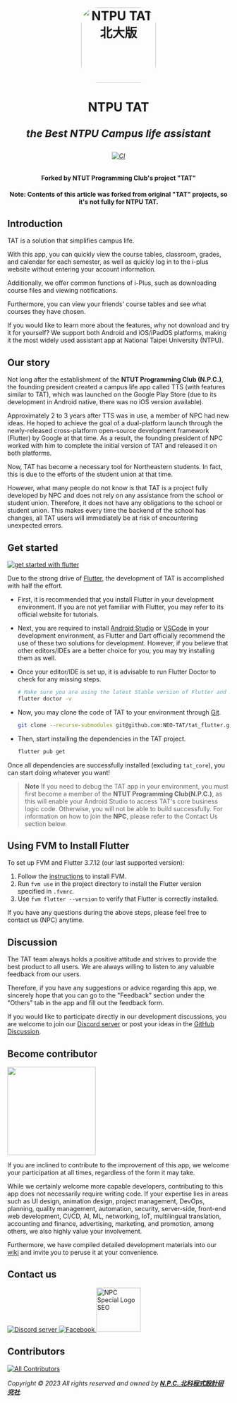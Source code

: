 <!-- markdownlint-disable no-inline-html -- required for typesetting purposes -->

<h1 align="center">
  <a
    href="https://apps.apple.com/tw/app/tat-%E5%8C%97%E7%A7%91%E7%94%9F%E6%B4%BB/id1513875597?itscg=30200&amp;itsct=apps_box_appicon"
    style="
      width: 170px;
      height: 170px;
      border-radius: 22%;
      overflow: hidden;
      display: inline-block;
      vertical-align: middle;
    "
  >
    <img
      src="https://is3-ssl.mzstatic.com/image/thumb/Purple112/v4/20/2b/3b/202b3b1c-c977-5445-365d-52593ed795f3/AppIcon-0-1x_U007emarketing-0-7-0-85-220.png/540x540bb.jpg"
      alt="NTPU TAT 北大版"
      style="
        width: 170px;
        height: 170px;
        border-radius: 22%;
        overflow: hidden;
        display: inline-block;
        vertical-align: middle;
      "
    />
  </a>
</h1>

<h1 align="center">
<b>NTPU TAT</b>
<i><p><small>the Best NTPU Campus life assistant</small></p></i>
</h1>

<h6 align="center">

[![CI](https://github.com/NEO-TAT/tat_flutter/actions/workflows/build.yml/badge.svg?branch=master)](https://github.com/NEO-TAT/tat_flutter/actions/workflows/build.yml)

<h4 align="center">Forked by NTUT Programming Club's project "TAT"</h4>
<h4 align="center">Note: Contents of this article was forked from original "TAT" projects, so it's not fully for NTPU TAT.</h4>


<!---a href="https://play.google.com/store/apps/details?id=club.ntut.npc.tat">
  <img
    height="50px"
    alt="Get it on Google Play"
    src="https://upload.wikimedia.org/wikipedia/commons/7/78/Google_Play_Store_badge_EN.svg"
  />
</a>

<a href="https://apple.co/3Rmojax">
  <img
    height="50px"
    alt="Get it on AppStore"
    src="https://developer.apple.com/assets/elements/badges/download-on-the-app-store.svg"
  />
</a--->

</h6>

## Introduction

TAT is a solution that simplifies campus life.

With this app, you can quickly view the course tables, classroom, grades, and calendar for each semester, as well as
quickly log in to the i-plus website without entering your account information.

Additionally, we offer common functions of i-Plus, such as downloading course files and viewing notifications.

Furthermore, you can view your friends' course tables and see what courses they have chosen.

If you would like to learn more about the features, why not download and try it for yourself? We support both Android
and iOS/iPadOS platforms, making it the most widely used assistant app at National Taipei University (NTPU).

## Our story

Not long after the establishment of the **NTUT Programming Club (N.P.C.)**, the founding president created a campus life
app called TTS (with features similar to TAT), which was launched on the Google Play Store (due to its development in
Android native, there was no iOS version available).

Approximately 2 to 3 years after TTS was in use, a member of NPC had new ideas. He hoped to achieve the goal of a
dual-platform launch through the newly-released cross-platform open-source development framework (Flutter) by Google at
that time. As a result, the founding president of NPC worked with him to complete the initial version of TAT and
released it on both platforms.

Now, TAT has become a necessary tool for Northeastern students. In fact, this is due to the efforts of the student union
at that time.

However, what many people do not know is that TAT is a project fully developed by NPC and does not rely on any
assistance from the school or student union. Therefore, it does not have any obligations to the school or student union.
This makes every time the backend of the school has changes, all TAT users will immediately be at risk of encountering
unexpected errors.

## Get started

<a href="https://flutter.dev/">
  <img
    src="https://img.shields.io/badge/Flutter-02569B?style=for-the-badge&logo=flutter&logoColor=white"
    alt="get started with flutter"
  />
</a>

Due to the strong drive of [Flutter](https://flutter.dev/), the development of TAT is accomplished with half the effort.

- First, it is recommended that you install Flutter in your development environment. If you are not yet familiar with
  Flutter, you may refer to its official website for tutorials.

- Next, you are required to install [Android Studio](https://developer.android.com/studio) or
  [VSCode](https://code.visualstudio.com/) in your development environment, as Flutter and Dart officially recommend the
  use of these two solutions for development. However, if you believe that other editors/IDEs are a better choice for
  you, you may try installing them as well.

- Once your editor/IDE is set up, it is advisable to run Flutter Doctor to check for any missing steps.

  ```bash
  # Make sure you are using the latest Stable version of Flutter and Dart.
  flutter doctor -v
  ```

- Now, you may clone the code of TAT to your environment through [Git](https://git-scm.com/).

  ```bash
  git clone --recurse-submodules git@github.com:NEO-TAT/tat_flutter.git
  ```

- Then, start installing the dependencies in the TAT project.

  ```bash
  flutter pub get
  ```

Once all dependencies are successfully installed (excluding `tat_core`), you can start doing whatever you want!

> **Note**
> If you need to debug the TAT app in your environment, you must first become a member of the
> **NTUT Programming Club(N.P.C.)**, as this will enable your Android Studio to access TAT's core business logic code.
> Otherwise, you will not be able to build successfully. For information on how to join the **NPC**, please refer to the
> Contact Us section below.

## Using FVM to Install Flutter

To set up FVM and Flutter 3.7.12 (our last supported version):

1. Follow the [instructions](https://fvm.app/documentation/getting-started/installation) to install FVM.
1. Run `fvm use` in the project directory to install the Flutter version specified in `.fvmrc`.
1. Use `fvm flutter --version` to verify that Flutter is correctly installed.

If you have any questions during the above steps, please feel free to contact us (NPC) anytime.

## Discussion

The TAT team always holds a positive attitude and strives to provide the best product to all users. We are always
willing to listen to any valuable feedback from our users.

Therefore, if you have any suggestions or advice regarding this app, we sincerely hope that you can go to the "Feedback"
section under the "Others" tab in the app and fill out the feedback form.

If you would like to participate directly in our development discussions, you are welcome to join our
[Discord server](https://discord.gg/FvRwmSCKWY) or post your ideas in the
[GitHub Discussion](https://github.com/orgs/NEO-TAT/discussions).

## Become contributor

<img src="https://i.imgur.com/7yYwMr1.webp" height="200">

If you are inclined to contribute to the improvement of this app, we welcome your participation at all times, regardless
of the form it may take.

While we certainly welcome more capable developers, contributing to this app does not necessarily require writing code.
If your expertise lies in areas such as UI design, animation design, project management, DevOps, planning, quality
management, automation, security, server-side, front-end web development, CI/CD, AI, ML, networking, IoT, multilingual
translation, accounting and finance, advertising, marketing, and promotion, among others, we also highly value your
involvement.

Furthermore, we have compiled detailed development materials into our
[wiki](https://github.com/NEO-TAT/tat_flutter/wiki) and invite you to peruse it at your convenience.

## Contact us

<a href="https://discord.gg/FvRwmSCKWY">
  <img
    src="https://img.shields.io/badge/Discord-5865F2?style=for-the-badge&logo=discord&logoColor=white"
    alt="Discord server"
  />
</a>
<a href="https://www.facebook.com/NPC.OwO">
  <img
    src="https://img.shields.io/badge/Facebook-1877F2?style=for-the-badge&logo=facebook&logoColor=white"
    alt="Facebook"
  />
</a>

<a href="https://ntut.club">
  <img
    width="100px"
    alt="NPC Special Logo SEO"
    src="https://user-images.githubusercontent.com/47718989/216663916-a7f568e0-8cdd-4cda-8d2d-2c8f72ac08bc.png"
  />
</a>

## Contributors

<!-- ALL-CONTRIBUTORS-LIST:START - Do not remove or modify this section -->
<!-- prettier-ignore-start -->
<!-- markdownlint-disable -->
[![All Contributors](https://img.shields.io/github/all-contributors/NEO-TAT/tat_flutter?color=ee8449&style=flat-square)](#contributors)
<!-- markdownlint-restore -->
<!-- prettier-ignore-end -->

<!-- ALL-CONTRIBUTORS-LIST:END -->

_Copyright © 2023 All rights reserved and owned by [**N.P.C. 北科程式設計研究社**](https://ntut.club)._
